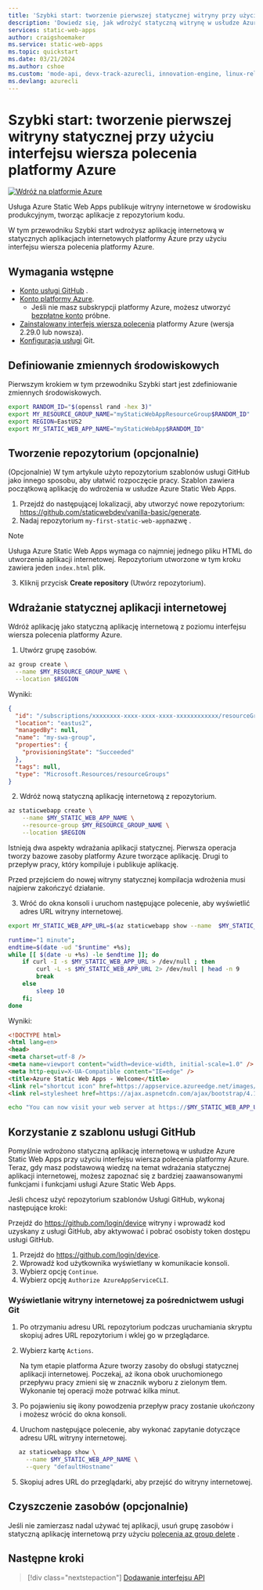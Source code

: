 ```yaml
---
title: 'Szybki start: tworzenie pierwszej statycznej witryny przy użyciu usługi Azure Static Web Apps przy użyciu interfejsu wiersza polecenia'
description: 'Dowiedz się, jak wdrożyć statyczną witrynę w usłudze Azure Static Web Apps przy użyciu interfejsu wiersza polecenia platformy Azure.'
services: static-web-apps
author: craigshoemaker
ms.service: static-web-apps
ms.topic: quickstart
ms.date: 03/21/2024
ms.author: cshoe
ms.custom: 'mode-api, devx-track-azurecli, innovation-engine, linux-related-content'
ms.devlang: azurecli
---
```


# Szybki start: tworzenie pierwszej witryny statycznej przy użyciu interfejsu wiersza polecenia platformy Azure

[![Wdróż na platformie Azure](https://aka.ms/deploytoazurebutton)](https://go.microsoft.com/fwlink/?linkid=2262845)

Usługa Azure Static Web Apps publikuje witryny internetowe w środowisku produkcyjnym, tworząc aplikacje z repozytorium kodu.

W tym przewodniku Szybki start wdrożysz aplikację internetową w statycznych aplikacjach internetowych platformy Azure przy użyciu interfejsu wiersza polecenia platformy Azure.

## Wymagania wstępne

- [Konto usługi GitHub](https://github.com) .
- [Konto platformy Azure](https://portal.azure.com).
  - Jeśli nie masz subskrypcji platformy Azure, możesz utworzyć [bezpłatne konto](https://azure.microsoft.com/free) próbne.
- [Zainstalowany interfejs wiersza polecenia](/cli/azure/install-azure-cli) platformy Azure (wersja 2.29.0 lub nowsza).
- [Konfiguracja usługi](https://www.git-scm.com/downloads) Git. 

## Definiowanie zmiennych środowiskowych

Pierwszym krokiem w tym przewodniku Szybki start jest zdefiniowanie zmiennych środowiskowych.

```bash
export RANDOM_ID="$(openssl rand -hex 3)"
export MY_RESOURCE_GROUP_NAME="myStaticWebAppResourceGroup$RANDOM_ID"
export REGION=EastUS2
export MY_STATIC_WEB_APP_NAME="myStaticWebApp$RANDOM_ID"
```

## Tworzenie repozytorium (opcjonalnie)

(Opcjonalnie) W tym artykule użyto repozytorium szablonów usługi GitHub jako innego sposobu, aby ułatwić rozpoczęcie pracy. Szablon zawiera początkową aplikację do wdrożenia w usłudze Azure Static Web Apps.

1. Przejdź do następującej lokalizacji, aby utworzyć nowe repozytorium: https://github.com/staticwebdev/vanilla-basic/generate.
2. Nadaj repozytorium `my-first-static-web-app`nazwę .

> [!NOTE]
> Usługa Azure Static Web Apps wymaga co najmniej jednego pliku HTML do utworzenia aplikacji internetowej. Repozytorium utworzone w tym kroku zawiera jeden `index.html` plik.

3. Kliknij przycisk **Create repository** (Utwórz repozytorium).

## Wdrażanie statycznej aplikacji internetowej

Wdróż aplikację jako statyczną aplikację internetową z poziomu interfejsu wiersza polecenia platformy Azure.

1. Utwórz grupę zasobów.

```bash
az group create \
  --name $MY_RESOURCE_GROUP_NAME \
  --location $REGION
```

Wyniki:
<!-- expected_similarity=0.3 -->
```json
{
  "id": "/subscriptions/xxxxxxxx-xxxx-xxxx-xxxx-xxxxxxxxxxxx/resourceGroups/my-swa-group",
  "location": "eastus2",
  "managedBy": null,
  "name": "my-swa-group",
  "properties": {
    "provisioningState": "Succeeded"
  },
  "tags": null,
  "type": "Microsoft.Resources/resourceGroups"
}
```

2. Wdróż nową statyczną aplikację internetową z repozytorium.

```bash
az staticwebapp create \
    --name $MY_STATIC_WEB_APP_NAME \
    --resource-group $MY_RESOURCE_GROUP_NAME \
    --location $REGION 
```

Istnieją dwa aspekty wdrażania aplikacji statycznej. Pierwsza operacja tworzy bazowe zasoby platformy Azure tworzące aplikację. Drugi to przepływ pracy, który kompiluje i publikuje aplikację.

Przed przejściem do nowej witryny statycznej kompilacja wdrożenia musi najpierw zakończyć działanie.

3. Wróć do okna konsoli i uruchom następujące polecenie, aby wyświetlić adres URL witryny internetowej.

```bash
export MY_STATIC_WEB_APP_URL=$(az staticwebapp show --name  $MY_STATIC_WEB_APP_NAME --resource-group $MY_RESOURCE_GROUP_NAME --query "defaultHostname" -o tsv)
```

```bash
runtime="1 minute";
endtime=$(date -ud "$runtime" +%s);
while [[ $(date -u +%s) -le $endtime ]]; do
    if curl -I -s $MY_STATIC_WEB_APP_URL > /dev/null ; then 
        curl -L -s $MY_STATIC_WEB_APP_URL 2> /dev/null | head -n 9
        break
    else 
        sleep 10
    fi;
done
```

Wyniki:
<!-- expected_similarity=0.3 -->
```HTML
<!DOCTYPE html>
<html lang=en>
<head>
<meta charset=utf-8 />
<meta name=viewport content="width=device-width, initial-scale=1.0" />
<meta http-equiv=X-UA-Compatible content="IE=edge" />
<title>Azure Static Web Apps - Welcome</title>
<link rel="shortcut icon" href=https://appservice.azureedge.net/images/static-apps/v3/favicon.svg type=image/x-icon />
<link rel=stylesheet href=https://ajax.aspnetcdn.com/ajax/bootstrap/4.1.1/css/bootstrap.min.css crossorigin=anonymous />
```

```bash
echo "You can now visit your web server at https://$MY_STATIC_WEB_APP_URL"
```

## Korzystanie z szablonu usługi GitHub

Pomyślnie wdrożono statyczną aplikację internetową w usłudze Azure Static Web Apps przy użyciu interfejsu wiersza polecenia platformy Azure. Teraz, gdy masz podstawową wiedzę na temat wdrażania statycznej aplikacji internetowej, możesz zapoznać się z bardziej zaawansowanymi funkcjami i funkcjami usługi Azure Static Web Apps.

Jeśli chcesz użyć repozytorium szablonów Usługi GitHub, wykonaj następujące kroki:

Przejdź do https://github.com/login/device witryny i wprowadź kod uzyskany z usługi GitHub, aby aktywować i pobrać osobisty token dostępu usługi GitHub.

1. Przejdź do https://github.com/login/device.
2. Wprowadź kod użytkownika wyświetlany w komunikacie konsoli.
3. Wybierz opcję `Continue`.
4. Wybierz opcję `Authorize AzureAppServiceCLI`.

### Wyświetlanie witryny internetowej za pośrednictwem usługi Git

1. Po otrzymaniu adresu URL repozytorium podczas uruchamiania skryptu skopiuj adres URL repozytorium i wklej go w przeglądarce.
2. Wybierz kartę `Actions`.

   Na tym etapie platforma Azure tworzy zasoby do obsługi statycznej aplikacji internetowej. Poczekaj, aż ikona obok uruchomionego przepływu pracy zmieni się w znacznik wyboru z zielonym tłem. Wykonanie tej operacji może potrwać kilka minut.

3. Po pojawieniu się ikony powodzenia przepływ pracy zostanie ukończony i możesz wrócić do okna konsoli.
4. Uruchom następujące polecenie, aby wykonać zapytanie dotyczące adresu URL witryny internetowej.
```bash
   az staticwebapp show \
     --name $MY_STATIC_WEB_APP_NAME \
     --query "defaultHostname"
```
5. Skopiuj adres URL do przeglądarki, aby przejść do witryny internetowej.

## Czyszczenie zasobów (opcjonalnie)

Jeśli nie zamierzasz nadal używać tej aplikacji, usuń grupę zasobów i statyczną aplikację internetową przy użyciu [polecenia az group delete](/cli/azure/group#az-group-delete) .

## Następne kroki

> [!div class="nextstepaction"]
> [Dodawanie interfejsu API](add-api.md)